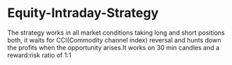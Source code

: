 # Equity-Intraday-Strategy
The strategy works in all market conditions taking long and short positions both, it waits for CCI(Commodity channel index) reversal and hunts down the profits when the opportunity arises.It works on 30 min candles and a reward:risk ratio of 1:1
